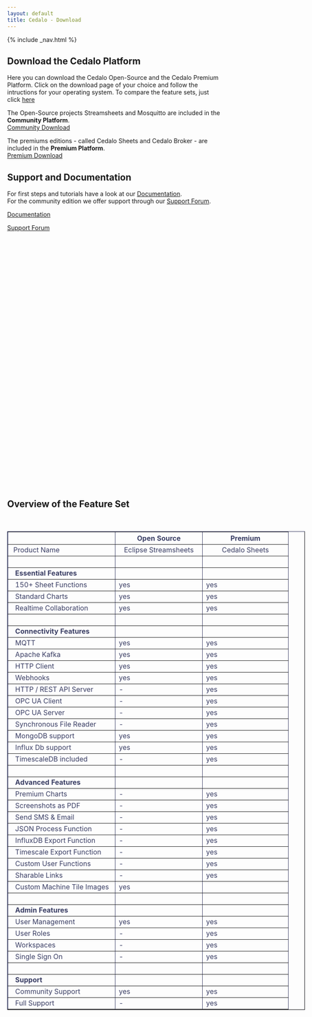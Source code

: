 ```yaml
---
layout: default
title: Cedalo - Download
---
```


<section id="banner" class="banner" role="banner">
    {% include _nav.html %}      
    <div class="container text-center">
        <div class="row flex-start" class="align-items: flex-start;">
            <div class="col-md-12 col-sm-12">
                <div class="banner-spacer">
                </div>
            </div>
        </div>
    </div>
</section><!-- banner -->

<section id="download" class="downloadpage" role="banner">  
    <div class="container">
        <div class="row flex-start" class="align-items: flex-start;">
            <div class="downloadpage-box text-center" style="min-height:1000px">
                <div class="col-md-12 col-sm-12">
                    <h1 class="section-header">Download the Cedalo Platform</h1>
                    <p>Here you can download the Cedalo Open-Source and the Cedalo Premium Platform. Click on the download page of your choice and follow the intructions for your operating system. To compare the feature sets, just click <a href="#feature-set">here</a></p>
                </div>
                <div class="col-md-6 col-sm-6 downloadpage-intro">
                    <p>The Open-Source projects Streamsheets and Mosquitto are included in the <b>Community Platform</b>.<br />
                    <a href="https://docs.cedalo.com/installation/community-edition.html" target="_blank" class="btn btn-large">Community Download</a></p>
                </div>
                <div class="col-md-6 col-sm-6 downloadpage-intro">
                    <p>The premiums editions - called Cedalo Sheets and Cedalo Broker - are included in the <b>Premium Platform</b>.<br />
                    <a href="https://docs.cedalo.com/installation/premium-edition.html" target="_blank" class="btn btn-large">Premium Download</a></p>
                </div>
                <div class="col-md-12 col-sm-12">
                    <h2 class="section-header" style="padding-buttom:0px">Support and Documentation</h2>
                    <p>For first steps and tutorials have a look at our <a href="https://docs.cedalo.com" target="_blank">Documentation</a>.<br />For the community edition we offer support through our  <a href="https://forum.cedalo.com" target="_blank">Support Forum</a>.</p>
                </div>
                <div class="col-md-6 col-sm-6 downloadpage-intro">
                    <a href="https://docs.cedalo.com" target="_blank" class="btn btn-large">Documentation</a></p>
                </div>
                <div class="col-md-6 col-sm-6 downloadpage-intro">
                    <a href="https://forum.cedalo.com" target="_blank" class="btn btn-large">Support Forum</a></p>
                </div>
            </div>
        </div>
    </div>
</section><!-- download -->

<section id="feature-set" class="products section">
    <div class="container">
        <div class="row no-gutter">
            <div class="col-lg-8 col-md-10 col-sm-12 col-xs-12 col-lg-offset-2 col-md-offset-1">  
                <div class="products-box text-center">
                    <h1>Overview of the Feature Set</h1>
                    <p>&nbsp;</p>
                    <table dir="ltr" style="width: 693px; border-color: #3A3E64;" border="1" cellspacing="0" cellpadding="8"><colgroup><col width="250" /><col width="200" /><col width="200" /></colgroup>
<tbody>
<tr>
<th style="width: 181px; text-align: left;"><span style="color: #3a3e64;">&nbsp; <strong>&nbsp;</strong></span></th>
<th style="width: 186px; text-align: center;"><span style="color: #3a3e64;"><strong>Open Source</strong></span></th>
<th style="width: 140px; text-align: center;"><span style="color: #3a3e64;"><strong>Premium</strong></span></th>
</tr>
<tr>
<td style="width: 181px; text-align: left;"><span style="color: #3a3e64;">&nbsp;Product Name</span></td>
<td style="width: 186px; text-align: center;"><span style="color: #3a3e64;">Eclipse Streamsheets</span></td>
<td style="width: 140px; text-align: center;"><span style="color: #3a3e64;">Cedalo Sheets</span></td>
</tr>
<tr>
<td style="width: 181px; text-align: left;"><span style="color: #3a3e64;"></span></td>
<td style="width: 186px;"><span style="color: #3a3e64;">&nbsp;</span></td>
<td style="width: 140px;"><span style="color: #3a3e64;">&nbsp;</span></td>
</tr>
<tr>
<td style="width: 181px; text-align: left;"><span style="color: #3a3e64;">&nbsp; <strong>Essential Features</strong></span></td>
<td style="width: 186px;"><span style="color: #3a3e64;">&nbsp;</span></td>
<td style="width: 140px;"><span style="color: #3a3e64;">&nbsp;</span></td>
</tr>
<tr>
<td style="width: 181px; text-align: left;"><span style="color: #3a3e64;">&nbsp; 150+ Sheet Functions</span></td>
<td style="width: 186px;"><span style="color: #3a3e64;">yes</span></td>
<td style="width: 140px;"><span style="color: #3a3e64;">yes</span></td>
</tr>
<tr>
<td style="width: 181px; text-align: left;"><span style="color: #3a3e64;">&nbsp; Standard Charts</span></td>
<td style="width: 186px;"><span style="color: #3a3e64;">yes</span></td>
<td style="width: 140px;"><span style="color: #3a3e64;">yes</span></td>
</tr>
<tr>
<td style="width: 181px; text-align: left;"><span style="color: #3a3e64;">&nbsp; Realtime Collaboration</span></td>
<td style="width: 186px;"><span style="color: #3a3e64;">yes</span></td>
<td style="width: 140px;"><span style="color: #3a3e64;">yes</span></td>
</tr>
<tr>
<td style="width: 181px; text-align: left;"><span style="color: #3a3e64;"></span></td>
<td style="width: 186px;"><span style="color: #3a3e64;">&nbsp;</span></td>
<td style="width: 140px;"><span style="color: #3a3e64;">&nbsp;</span></td>
</tr>
<tr>
<td style="width: 181px; text-align: left;"><span style="color: #3a3e64;">&nbsp; <strong>Connectivity Features</strong></span></td>
<td style="width: 186px;"><span style="color: #3a3e64;">&nbsp;</span></td>
<td style="width: 140px;"><span style="color: #3a3e64;">&nbsp;</span></td>
</tr>
<tr>
<td style="width: 181px; text-align: left;"><span style="color: #3a3e64;">&nbsp; MQTT</span></td>
<td style="width: 186px;"><span style="color: #3a3e64;">yes</span></td>
<td style="width: 140px;"><span style="color: #3a3e64;">yes</span></td>
</tr>
<tr>
<td style="width: 181px; text-align: left;"><span style="color: #3a3e64;">&nbsp; Apache Kafka</span></td>
<td style="width: 186px;"><span style="color: #3a3e64;">yes</span></td>
<td style="width: 140px;"><span style="color: #3a3e64;">yes</span></td>
</tr>
<tr>
<td style="width: 181px; text-align: left;"><span style="color: #3a3e64;">&nbsp; HTTP Client</span></td>
<td style="width: 186px;"><span style="color: #3a3e64;">yes</span></td>
<td style="width: 140px;"><span style="color: #3a3e64;">yes</span></td>
</tr>
<tr>
<td style="width: 181px; text-align: left;"><span style="color: #3a3e64;">&nbsp; Webhooks</span></td>
<td style="width: 186px;"><span style="color: #3a3e64;">yes</span></td>
<td style="width: 140px;"><span style="color: #3a3e64;">yes</span></td>
</tr>
<tr>
<td style="width: 181px; text-align: left;"><span style="color: #3a3e64;">&nbsp; HTTP / REST API Server</span></td>
<td style="width: 186px;"><span style="color: #3a3e64;">-</span></td>
<td style="width: 140px;"><span style="color: #3a3e64;">yes</span></td>
</tr>
<tr>
<td style="width: 181px; text-align: left;"><span style="color: #3a3e64;">&nbsp; OPC UA Client</span></td>
<td style="width: 186px;"><span style="color: #3a3e64;">-</span></td>
<td style="width: 140px;"><span style="color: #3a3e64;">yes</span></td>
</tr>
<tr>
<td style="width: 181px; text-align: left;"><span style="color: #3a3e64;">&nbsp; OPC UA Server</span></td>
<td style="width: 186px;"><span style="color: #3a3e64;">-</span></td>
<td style="width: 140px;"><span style="color: #3a3e64;">yes</span></td>
</tr>
<tr>
<td style="width: 181px; text-align: left;"><span style="color: #3a3e64;">&nbsp; Synchronous File Reader</span></td>
<td style="width: 186px;"><span style="color: #3a3e64;">-</span></td>
<td style="width: 140px;"><span style="color: #3a3e64;">yes</span></td>
</tr>
<tr>
<td style="width: 181px; text-align: left;"><span style="color: #3a3e64;">&nbsp; MongoDB support</span></td>
<td style="width: 186px;"><span style="color: #3a3e64;">yes</span></td>
<td style="width: 140px;"><span style="color: #3a3e64;">yes</span></td>
</tr>
<tr>
<td style="width: 181px; text-align: left;"><span style="color: #3a3e64;">&nbsp; Influx Db support</span></td>
<td style="width: 186px;"><span style="color: #3a3e64;">yes</span></td>
<td style="width: 140px;"><span style="color: #3a3e64;">yes</span></td>
</tr>
<tr>
<td style="width: 181px; text-align: left;"><span style="color: #3a3e64;">&nbsp; TimescaleDB included</span></td>
<td style="width: 186px;"><span style="color: #3a3e64;">-</span></td>
<td style="width: 140px;"><span style="color: #3a3e64;">yes</span></td>
</tr>
<tr>
<td style="width: 181px; text-align: left;"><span style="color: #3a3e64;"></span></td>
<td style="width: 186px;"><span style="color: #3a3e64;">&nbsp;</span></td>
<td style="width: 140px;"><span style="color: #3a3e64;">&nbsp;</span></td>
</tr>
<tr>
<td style="width: 181px; text-align: left;"><span style="color: #3a3e64;">&nbsp; <strong>Advanced Features</strong></span></td>
<td style="width: 186px;"><span style="color: #3a3e64;">&nbsp;</span></td>
<td style="width: 140px;"><span style="color: #3a3e64;">&nbsp;</span></td>
</tr>
<tr>
<td style="width: 181px; text-align: left;"><span style="color: #3a3e64;">&nbsp; Premium Charts</span></td>
<td style="width: 186px;"><span style="color: #3a3e64;">-</span></td>
<td style="width: 140px;"><span style="color: #3a3e64;">yes</span></td>
</tr>
<tr>
<td style="width: 181px; text-align: left;"><span style="color: #3a3e64;">&nbsp; Screenshots as PDF</span></td>
<td style="width: 186px;"><span style="color: #3a3e64;">-</span></td>
<td style="width: 140px;"><span style="color: #3a3e64;">yes</span></td>
</tr>
<tr>
<td style="width: 181px; text-align: left;"><span style="color: #3a3e64;">&nbsp; Send SMS &amp; Email</span></td>
<td style="width: 186px;"><span style="color: #3a3e64;">-</span></td>
<td style="width: 140px;"><span style="color: #3a3e64;">yes</span></td>
</tr>
<tr>
<td style="width: 181px; text-align: left;"><span style="color: #3a3e64;">&nbsp; JSON Process Function</span></td>
<td style="width: 186px;"><span style="color: #3a3e64;">-</span></td>
<td style="width: 140px;"><span style="color: #3a3e64;">yes</span></td>
</tr>
<tr>
<td style="width: 181px; text-align: left;"><span style="color: #3a3e64;">&nbsp; InfluxDB Export Function</span></td>
<td style="width: 186px;"><span style="color: #3a3e64;">-</span></td>
<td style="width: 140px;"><span style="color: #3a3e64;">yes</span></td>
</tr>
<tr>
<td style="width: 181px; text-align: left;"><span style="color: #3a3e64;">&nbsp; Timescale Export Function</span></td>
<td style="width: 186px;"><span style="color: #3a3e64;">-</span></td>
<td style="width: 140px;"><span style="color: #3a3e64;">yes</span></td>
</tr>
<tr>
<td style="width: 181px; text-align: left;"><span style="color: #3a3e64;">&nbsp; Custom User Functions</span></td>
<td style="width: 186px;"><span style="color: #3a3e64;">-</span></td>
<td style="width: 140px;"><span style="color: #3a3e64;">yes</span></td>
</tr>
<tr>
<td style="width: 181px; text-align: left;"><span style="color: #3a3e64;">&nbsp; Sharable Links</span></td>
<td style="width: 186px;"><span style="color: #3a3e64;">-</span></td>
<td style="width: 140px;"><span style="color: #3a3e64;">yes</span></td>
</tr>
<tr>
<td style="width: 181px; text-align: left;"><span style="color: #3a3e64;">&nbsp; Custom Machine Tile Images</span></td>
<td style="width: 186px;"><span style="color: #3a3e64;">yes</span></td>
<td style="width: 140px;"><span style="color: #3a3e64;">&nbsp;</span></td>
</tr>
<tr>
<td style="width: 181px; text-align: left;"><span style="color: #3a3e64;"></span></td>
<td style="width: 186px;"><span style="color: #3a3e64;">&nbsp;</span></td>
<td style="width: 140px;"><span style="color: #3a3e64;">&nbsp;</span></td>
</tr>
<tr>
<td style="width: 181px; text-align: left;"><span style="color: #3a3e64;">&nbsp; <strong>Admin Features</strong></span></td>
<td style="width: 186px;"><span style="color: #3a3e64;">&nbsp;</span></td>
<td style="width: 140px;"><span style="color: #3a3e64;">&nbsp;</span></td>
</tr>
<tr>
<td style="width: 181px; text-align: left;"><span style="color: #3a3e64;">&nbsp; User Management</span></td>
<td style="width: 186px;"><span style="color: #3a3e64;">yes</span></td>
<td style="width: 140px;"><span style="color: #3a3e64;">yes</span></td>
</tr>
<tr>
<td style="width: 181px; text-align: left;"><span style="color: #3a3e64;">&nbsp; User Roles</span></td>
<td style="width: 186px;"><span style="color: #3a3e64;">-</span></td>
<td style="width: 140px;"><span style="color: #3a3e64;">yes</span></td>
</tr>
<tr>
<td style="width: 181px; text-align: left;"><span style="color: #3a3e64;">&nbsp; Workspaces</span></td>
<td style="width: 186px;"><span style="color: #3a3e64;">-</span></td>
<td style="width: 140px;"><span style="color: #3a3e64;">yes</span></td>
</tr>
<tr>
<td style="width: 181px; text-align: left;"><span style="color: #3a3e64;">&nbsp; Single Sign On</span></td>
<td style="width: 186px;"><span style="color: #3a3e64;">-</span></td>
<td style="width: 140px;"><span style="color: #3a3e64;">yes</span></td>
</tr>
<tr>
<td style="width: 181px; text-align: left;"><span style="color: #3a3e64;"></span></td>
<td style="width: 186px;"><span style="color: #3a3e64;">&nbsp;</span></td>
<td style="width: 140px;"><span style="color: #3a3e64;">&nbsp;</span></td>
</tr>
<tr>
<td style="width: 181px; text-align: left;"><span style="color: #3a3e64;">&nbsp; <strong>Support</strong></span></td>
<td style="width: 186px;"><span style="color: #3a3e64;">&nbsp;</span></td>
<td style="width: 140px;"><span style="color: #3a3e64;">&nbsp;</span></td>
</tr>
<tr>
<td style="width: 181px; text-align: left;"><span style="color: #3a3e64;">&nbsp; Community Support</span></td>
<td style="width: 186px;"><span style="color: #3a3e64;">yes</span></td>
<td style="width: 140px;"><span style="color: #3a3e64;">yes</span></td>
</tr>
<tr>
<td style="width: 181px; text-align: left;"><span style="color: #3a3e64;">&nbsp; Full Support</span></td>
<td style="width: 186px;"><span style="color: #3a3e64;">-</span></td>
<td style="width: 140px;"><span style="color: #3a3e64;">yes</span></td>
</tr>
</tbody>
</table>
                </div>
            </div>
        </div>
    </div>
</section>



